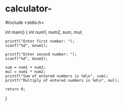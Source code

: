 # calculator-
#include <stdio.h>

int main()
{
    int num1, num2, sum, mul;
    
    printf("Enter first number: ");
    scanf("%d", &num1);
    
    printf("Enter second number: ");
    scanf("%d", &num2);
    
    sum = num1 + num2;
    mul = num1 * num2;
    printf("Sum of entered numbers is %d\n", sum);
    printf("Multiply of entered numbers is %d\n", mul);
    
    return 0;
}
